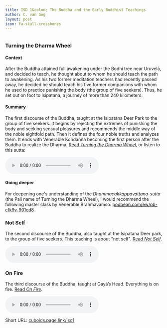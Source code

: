 ```yaml
---
title: ISD 1&colon; The Buddha and the Early Buddhist Teachings
author: C. van Gog
layout: post
icon: fa-skull-crossbones
---
```

<style>
.tooltip {
  position: relative;
  display: inline-block;
  border-bottom: 1px dotted black;
}

.tooltip .tooltiptext {
  visibility: hidden;
  background-color: black;
  color: #fff;
  text-align: center;
  border-radius: 6px;
  padding: 5px 0;

  /* Position the tooltip */
  position: absolute;
  display: block;
  z-index: 1;
}

.tooltip:hover .tooltiptext {
  visibility: visible;
}
</style>

<span class="image left"><img src="{{ 'assets/images/deer.jpg' | relative_url }}" alt="" /></span>

<p><h3>Turning the Dharma Wheel</h3></p>

<h4>Context</h4>
<p>After the Buddha attained full awakening under the Bodhi tree near Uruvelā, and decided to teach, he thought about to whom he should teach the path to awakening. As his two former meditation teachers had recently passed away, he decided he should teach his five former companions with whom he used to practice punishing the body (the group of five seekers). Thus, he set out on foot to Isipatana, a journey of more than 240 kilometers.</p>

<h4>Summary</h4>
<p>The first discourse of the Buddha, taught at the Isipatana Deer Park to the group of five seekers. It begins by rejecting the extremes of punishing the body and seeking sensual pleasures and recommends the middle way of the noble eightfold path. Then it defines the four noble truths and analyzes them. It ends with Venerable Kondañña becoming the first person after the Buddha to realize the Dharma. <a href="https://sites.google.com/view/buddhasgrove/suttas/turning-the-dharma-wheel">Read <i>Turning the Dharma Wheel</i></a>, or listen to this sutta:</p>

<p><audio controls>
  <source src="{{ 'assets/audio/turning.mp3' | relative_url }}" type="audio/mp3">
Your browswer doesn't support the audio element. 
</audio></p>

<h4>Going deeper</h4>
<p>For deepening one's understanding of the <i>Dhammacakkappavattana-sutta</i> (the Pali name of Turning the Dharma Wheel), I would recommend the following master class by Venerable Brahmavamso: <a href="https://www.podbean.com/ew/pb-cfk9v-901ed8">podbean.com/ew/pb-cfk9v-901ed8</a>. </p>

<p><h3>Not Self</h3></p>

<p>The second discourse of the Buddha, also taught at the Isipatana Deer park, to the group of five seekers. This teaching is about "not self". <a href="https://sites.google.com/view/buddhasgrove/suttas/not-self">Read <i>Not Self</i></a>.</p>

<p><audio controls>
  <source src="{{ 'assets/audio/not-self.mp3' | relative_url }}" type="audio/mp3">
Your browswer doesn't support the audio element. 
</audio></p>

<p><h3>On Fire</h3></p>

<p>The third discourse of the Buddha, taught at Gayā’s Head. Everything is on fire. <a href="https://sites.google.com/view/buddhasgrove/suttas/on-fire">Read <i>On Fire</i></a>.</p>

<p><audio controls>
  <source src="{{ 'assets/audio/fire.mp3' | relative_url }}" type="audio/mp3">
Your browswer doesn't support the audio element. 
</audio></p>

<p>Short URL: <a href="https://cuboids.page.link/isd1">cuboids.page.link/isd1</a></p> 
